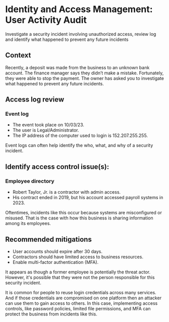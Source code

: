 # Identity and Access Management: User Activity Audit

Investigate a security incident involving unauthorized access, review log and identify what happened to prevent any future incidents

## Context

Recently, a deposit was made from the business to an unknown bank account. The finance manager says they didn’t make a mistake. Fortunately, they were able to stop the payment. The owner has asked you to investigate what happened to prevent any future incidents.

## Access log review

### Event log

- The event took place on 10/03/23.
- The user is Legal/Administrator.
- The IP address of the computer used to login is 152.207.255.255.

Event logs can often help identify the who, what, and why of a security incident.

## Identify access control issue(s):

### Employee directory

- Robert Taylor, Jr. is  a contractor with admin access.
- His contract ended in 2019, but his account accessed payroll systems in 2023.

Oftentimes, incidents like this occur because systems are misconfigured or misused. That is the case with how this business is sharing information among its employees.

## Recommended mitigations

- User accounts should expire after 30 days.
- Contractors should have limited access to business resources.
- Enable multi-factor authentication (MFA).

It appears as though a former employee is potentially the threat actor. However, it's possible that they were not the person responsible for this security incident.

It is common for people to reuse login credentials across many services. And if those credentials are compromised on one platform then an attacker can use them to gain access to others. In this case, implementing access controls, like password policies, limited file permissions, and MFA can protect the business from incidents like this.

